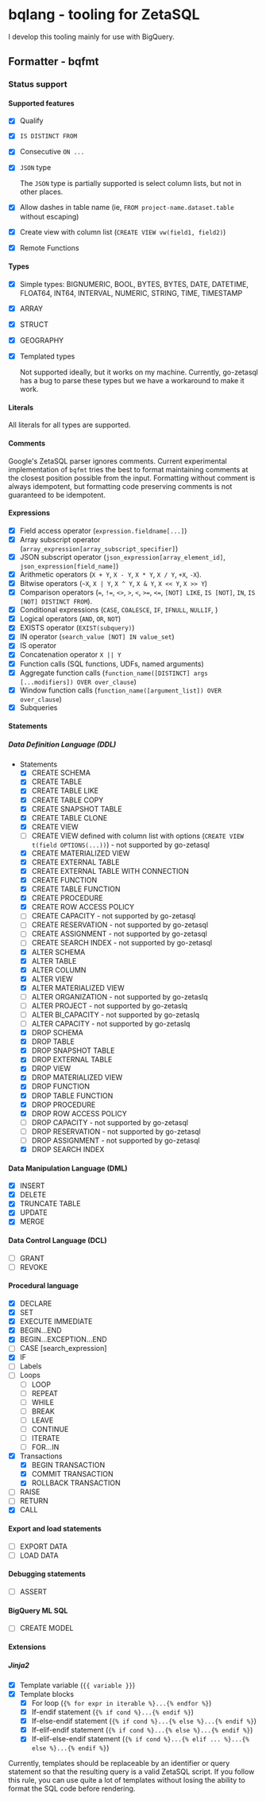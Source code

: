 # bqlang - tooling for ZetaSQL

I develop this tooling mainly for use with BigQuery.

## Formatter - bqfmt

### Status support

#### Supported features

- [x] Qualify
- [x] `IS DISTINCT FROM`
- [x] Consecutive `ON ...`
- [x] `JSON` type

    The `JSON` type is partially supported is select column lists, but not in other places.

- [x] Allow dashes in table name (ie, `FROM project-name.dataset.table` without escaping)
- [x] Create view with column list (`CREATE VIEW vw(field1, field2)`)
- [x] Remote Functions

#### Types

- [x] Simple types:  BIGNUMERIC, BOOL, BYTES, BYTES, DATE, DATETIME, FLOAT64, INT64, INTERVAL, NUMERIC, STRING, TIME, TIMESTAMP
- [x] ARRAY
- [x] STRUCT
- [x] GEOGRAPHY
- [x] Templated types

    Not supported ideally, but it works on my machine.
    Currently, go-zetasql has a bug to parse these types but we have a workaround to make it work.

#### Literals

All literals for all types are supported.

#### Comments

Google's ZetaSQL parser ignores comments.
Current experimental implementation of `bqfmt` tries the best to format maintaining comments at the closest position possible from the input.
Formatting without comment is always idempotent, but formatting code preserving comments is not guaranteed to be idempotent.

#### Expressions

- [x] Field access operator (`expression.fieldname[...]`)
- [x] Array subscript operator (`array_expression[array_subscript_specifier]`)
- [x] JSON subscript operator (`json_expression[array_element_id]`, `json_expression[field_name]`)
- [x] Arithmetic operators (`X + Y`, `X - Y`, `X * Y`, `X / Y`, `+X`, `-X`).
- [x] Bitwise operators (`~X`,  `X | Y`, `X ^ Y`, `X & Y`, `X << Y`, `X >> Y`)
- [x] Comparison operators (`=`, `!=`, `<>`, `>`, `<`, `>=`, `<=`, `[NOT] LIKE`, `IS [NOT]`, `IN`, `IS [NOT] DISTINCT FROM`).
- [x] Conditional expressions (`CASE`, `COALESCE`, `IF`, `IFNULL`, `NULLIF`, )
- [x] Logical operators (`AND`, `OR`, `NOT`)
- [x] EXISTS operator (`EXIST(subquery)`)
- [x] IN operator (`search_value [NOT] IN value_set`)
- [x] IS operator
- [x] Concatenation operator `X || Y`
- [x] Function calls (SQL functions, UDFs, named arguments)
- [x] Aggregate function calls (`function_name([DISTINCT] args [...modifiers]) OVER over_clause`)
- [x] Window function calls (`function_name([argument_list]) OVER over_clause`)
- [x] Subqueries

#### Statements

##### Data Definition Language (DDL)

- Statements
    - [x] CREATE SCHEMA
    - [x] CREATE TABLE
    - [x] CREATE TABLE LIKE
    - [x] CREATE TABLE COPY
    - [x] CREATE SNAPSHOT TABLE
    - [x] CREATE TABLE CLONE
    - [x] CREATE VIEW
    - [ ] CREATE VIEW defined with column list with options (`CREATE VIEW t(field OPTIONS(...))`) - not supported by go-zetasql
    - [x] CREATE MATERIALIZED VIEW
    - [x] CREATE EXTERNAL TABLE
    - [x] CREATE EXTERNAL TABLE WITH CONNECTION
    - [x] CREATE FUNCTION
    - [x] CREATE TABLE FUNCTION
    - [x] CREATE PROCEDURE
    - [x] CREATE ROW ACCESS POLICY
    - [ ] CREATE CAPACITY - not supported by go-zetasql
    - [ ] CREATE RESERVATION - not supported by go-zetasql
    - [ ] CREATE ASSIGNMENT - not supported by go-zetasql
    - [ ] CREATE SEARCH INDEX - not supported by go-zetasql
    - [x] ALTER SCHEMA
    - [x] ALTER TABLE
    - [x] ALTER COLUMN
    - [x] ALTER VIEW
    - [x] ALTER MATERIALIZED VIEW
    - [ ] ALTER ORGANIZATION - not supported by go-zetaslq
    - [ ] ALTER PROJECT - not supported by go-zetaslq
    - [ ] ALTER BI_CAPACITY - not supported by go-zetaslq
    - [ ] ALTER CAPACITY - not supported by go-zetaslq
    - [x] DROP SCHEMA
    - [x] DROP TABLE
    - [x] DROP SNAPSHOT TABLE
    - [x] DROP EXTERNAL TABLE
    - [x] DROP VIEW
    - [x] DROP MATERIALIZED VIEW
    - [x] DROP FUNCTION
    - [x] DROP TABLE FUNCTION
    - [x] DROP PROCEDURE
    - [x] DROP ROW ACCESS POLICY
    - [ ] DROP CAPACITY - not supported by go-zetasql
    - [ ] DROP RESERVATION - not supported by go-zetasql
    - [ ] DROP ASSIGNMENT - not supported by go-zetasql
    - [x] DROP SEARCH INDEX

#### Data Manipulation Language (DML)

- [x] INSERT
- [x] DELETE
- [x] TRUNCATE TABLE
- [x] UPDATE
- [x] MERGE

#### Data Control Language (DCL)

- [ ] GRANT
- [ ] REVOKE

#### Procedural language

- [x] DECLARE
- [x] SET
- [x] EXECUTE IMMEDIATE
- [x] BEGIN...END
- [x] BEGIN...EXCEPTION...END
- [ ] CASE [search_expression]
- [x] IF
- [ ] Labels
- [ ] Loops
    - [ ] LOOP
    - [ ] REPEAT
    - [ ] WHILE
    - [ ] BREAK
    - [ ] LEAVE
    - [ ] CONTINUE
    - [ ] ITERATE
    - [ ] FOR...IN
- [x] Transactions
    - [x] BEGIN TRANSACTION
    - [x] COMMIT TRANSACTION
    - [x] ROLLBACK TRANSACTION
- [ ] RAISE
- [ ] RETURN
- [x] CALL

#### Export and load statements

- [ ] EXPORT DATA
- [ ] LOAD DATA

#### Debugging statements

- [ ] ASSERT

#### BigQuery ML SQL

- [ ] CREATE MODEL

#### Extensions

##### Jinja2

- [x] Template variable (`{{ variable }}`)
- [x] Template blocks
    - [x] For loop (`{% for expr in iterable %}...{% endfor %}`)
    - [x] If-endif statement (`{% if cond %}...{% endif %}`)
    - [x] If-else-endif statement (`{% if cond %}...{% else %}...{% endif %}`)
    - [x] If-elif-endif statement (`{% if cond %}...{% else %}...{% endif %}`)
    - [x] If-elif-else-endif statement (`{% if cond %}...{% elif ... %}...{% else %}...{% endif %}`)

Currently, templates should be replaceable by an identifier or query statement so that the resulting query is a valid ZetaSQL script.
If you follow this rule, you can use quite a lot of templates without losing the ability to format the SQL code before rendering.
